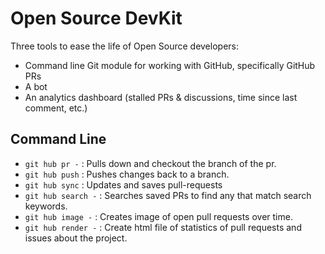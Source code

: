 # Open Source DevKit

Three tools to ease the life of Open Source developers:

- Command line Git module for working with GitHub, specifically GitHub PRs
- A bot
- An analytics dashboard (stalled PRs & discussions, time since last comment,
  etc.)

## Command Line
- `git hub pr -` :  Pulls down and checkout the branch of the pr.
- `git hub push` :  Pushes changes back to a branch.
- `git hub sync` :  Updates and saves pull-requests
- `git hub search -` :  Searches saved PRs to find any that match search keywords.
- `git hub image -` : Creates image of open pull requests over time.
- `git hub render -` : Create html file of statistics of pull requests and issues about the project.

